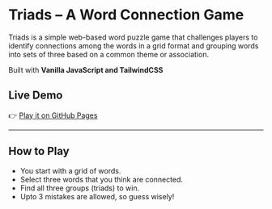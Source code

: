 # Triads – A Word Connection Game

Triads is a simple web-based word puzzle game that challenges players to identify connections among the words in a grid format and grouping words into sets of three based on a common theme or association.

Built with **Vanilla JavaScript and TailwindCSS**

## Live Demo

👉 [Play it on GitHub Pages](https://manishambre5.github.io/triads/)

---

## How to Play

- You start with a grid of words.
- Select three words that you think are connected.
- Find all three groups (triads) to win.
- Upto 3 mistakes are allowed, so guess wisely!